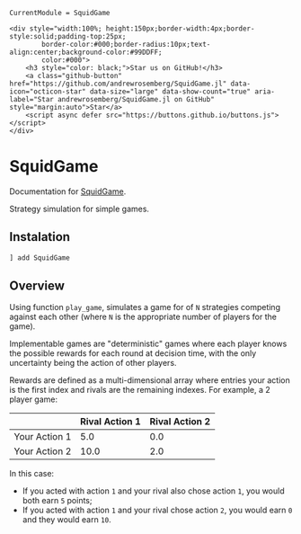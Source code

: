```@meta
CurrentModule = SquidGame
```

```@raw html
<div style="width:100%; height:150px;border-width:4px;border-style:solid;padding-top:25px;
        border-color:#000;border-radius:10px;text-align:center;background-color:#99DDFF;
        color:#000">
    <h3 style="color: black;">Star us on GitHub!</h3>
    <a class="github-button" href="https://github.com/andrewrosemberg/SquidGame.jl" data-icon="octicon-star" data-size="large" data-show-count="true" aria-label="Star andrewrosemberg/SquidGame.jl on GitHub" style="margin:auto">Star</a>
    <script async defer src="https://buttons.github.io/buttons.js"></script>
</div>
```

# SquidGame

Documentation for [SquidGame](https://github.com/andrewrosemberg/SquidGame.jl).

Strategy simulation for simple games.

## Instalation

```julia
] add SquidGame
```

## Overview

Using function `play_game`, simulates a game for of `N` strategies competing against each other (where `N` is the appropriate number of players for the game).

Implementable games are "deterministic" games where each player knows the possible rewards for each round at decision time, with the only uncertainty being the action of other players.

Rewards are defined as a multi-dimensional array where entries your action is the first index and rivals are the remaining indexes. For example, a 2 player game:

|               | Rival Action 1| Rival Action 2|
| ------------- | ------------- | ------------- |
| Your Action 1 |      5.0      |      0.0      |
| Your Action 2 |      10.0     |      2.0      |

In this case:
 - If you acted with action `1` and your rival also chose action `1`, you would both earn `5` points;
 - If you acted with action `1` and your rival chose action `2`, you would earn `0` and they would earn `10`. 
